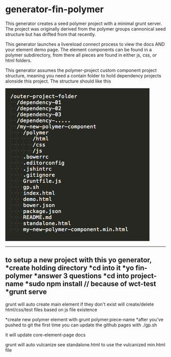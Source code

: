 generator-fin-polymer
================

This generator creates a seed polymer project with a minimal grunt server.  The project was originally derived from the polymer groups cannonical seed structure but has drifted from that recently.

This generator launches a livereload connect process to view the docs AND your element demo page.  The element components can be found in a polymer subdirectory, from there all pieces are found in either js, css, or html folders. 

This generator assumes the polymer-project custom component project structure, meaning you need a contain folder to hold dependency projects alonside this project.  The structure should like this

<img src="images/project-structure.png" alt="screenshot">

----

to setup a new project with this yo generator, 
  *create holding directory
  *cd into it
  *yo fin-polymer
  *answer 3 questions 
  *cd into project-name
  *sudo npm install // because of wct-test
  *grunt serve
-------

grunt will auto create main element if they don't exist
will create/delete html/css/test files based on js file existence

*create new polymer element with grunt polymer:piece-name
*after you've pushed to git the first time you can update the github pages with ./gp.sh

it will update core-element-page docs

grunt will auto vulcanize
see standalone.html to use the vulcanized min.html file
